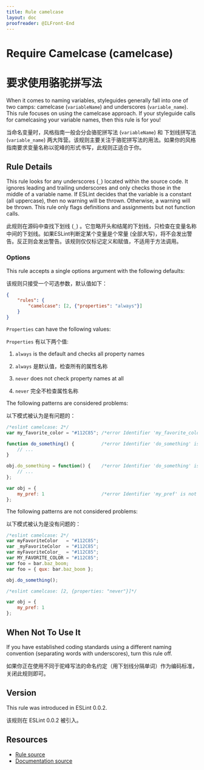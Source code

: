 ```yaml
---
title: Rule camelcase
layout: doc
proofreader: @ILFront-End
---
```

<!-- Note: No pull requests accepted for this file. See README.md in the root directory for details. -->
# Require Camelcase (camelcase)

# 要求使用骆驼拼写法

When it comes to naming variables, styleguides generally fall into one of two camps: camelcase (`variableName`) and underscores (`variable_name`). This rule focuses on using the camelcase approach. If your styleguide calls for camelcasing your variable names, then this rule is for you!

当命名变量时，风格指南一般会分会骆驼拼写法 (`variableName`) 和 下划线拼写法 (`variable_name`) 两大阵营。该规则主要关注于骆驼拼写法的用法。如果你的风格指南要求变量名称以驼峰的形式书写，此规则正适合于你。

## Rule Details

This rule looks for any underscores (`_`) located within the source code. It ignores leading and trailing underscores and only checks those in the middle of a variable name. If ESLint decides that the variable is a constant (all uppercase), then no warning will be thrown. Otherwise, a warning will be thrown. This rule only flags definitions and assignments but not function calls.

此规则在源码中查找下划线 (`_`) 。它忽略开头和结尾的下划线，只检查在变量名称中间的下划线。如果ESLint判断定某个变量是个常量 (全部大写)，将不会发出警告。反正则会发出警告。该规则仅仅标记定义和赋值，不适用于方法调用。

### Options

This rule accepts a single options argument with the following defaults:

该规则只接受一个可选参数，默认值如下：

```json
{
    "rules": {
        "camelcase": [2, {"properties": "always"}]
    }
}
```

`Properties` can have the following values:

`Properties` 有以下两个值:

1. `always` is the default and checks all property names

1. `always` 是默认值，检查所有的属性名称

2. `never` does not check property names at all

2. `never` 完全不检查属性名称

The following patterns are considered problems:

以下模式被认为是有问题的：

```js
/*eslint camelcase: 2*/
var my_favorite_color = "#112C85"; /*error Identifier 'my_favorite_color' is not in camel case.*/

function do_something() {          /*error Identifier 'do_something' is not in camel case.*/
    // ...
}

obj.do_something = function() {    /*error Identifier 'do_something' is not in camel case.*/
    // ...
};

var obj = {
    my_pref: 1                     /*error Identifier 'my_pref' is not in camel case.*/
};
```

The following patterns are not considered problems:

以下模式被认为是没有问题的：

```js
/*eslint camelcase: 2*/
var myFavoriteColor   = "#112C85";
var _myFavoriteColor  = "#112C85";
var myFavoriteColor_  = "#112C85";
var MY_FAVORITE_COLOR = "#112C85";
var foo = bar.baz_boom;
var foo = { qux: bar.baz_boom };

obj.do_something();
```


```js
/*eslint camelcase: [2, {properties: "never"}]*/

var obj = {
    my_pref: 1
};
```

## When Not To Use It

If you have established coding standards using a different naming convention (separating words with underscores), turn this rule off.

如果你正在使用不同于驼峰写法的命名约定（用下划线分隔单词）作为编码标准，关闭此规则即可。

## Version

This rule was introduced in ESLint 0.0.2.

该规则在 ESLint 0.0.2 被引入。

## Resources

* [Rule source](https://github.com/eslint/eslint/tree/master/lib/rules/camelcase.js)
* [Documentation source](https://github.com/eslint/eslint/tree/master/docs/rules/camelcase.md)
